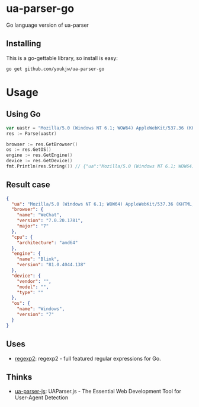 # ua-parser-go
Go language version of ua-parser

## Installing
This is a go-gettable library, so install is easy:

    go get github.com/youkjw/ua-parser-go

# Usage

## Using Go

```go
var uastr = "Mozilla/5.0 (Windows NT 6.1; WOW64) AppleWebKit/537.36 (KHTML, like Gecko) Chrome/81.0.4044.138 Safari/537.36 NetType/WIFI MicroMessenger/7.0.20.1781(0x6700143B) WindowsWechat(0x63030522)";
res := Parse(uastr)

browser := res.GetBrowser()
os := res.GetOS()
engine := res.GetEngine()
device := res.GetDevice()
fmt.Println(res.String()) // {"ua":"Mozilla/5.0 (Windows NT 6.1; WOW64) AppleWebKit/537.36 (KHTML, like Gecko) Chrome/81.0.4044.138 Safari/537.36 NetType/WIFI MicroMessenger/7.0.20.1781(0x6700143B) WindowsWechat(0x63030522)","browser":{"name":"WeChat","version":"7.0.20.1781","major":"7"},"cpu":{"architecture":"amd64"},"engine":{"name":"Blink","version":"81.0.4044.138"},"device":{"vendor":"","model":"","type":""},"os":{"name":"Windows","version":"7"}}

```

## Result case
```json
{
  "ua": "Mozilla/5.0 (Windows NT 6.1; WOW64) AppleWebKit/537.36 (KHTML, like Gecko) Chrome/81.0.4044.138 Safari/537.36 NetType/WIFI MicroMessenger/7.0.20.1781(0x6700143B) WindowsWechat(0x63030522)",
  "browser": {
    "name": "WeChat",
    "version": "7.0.20.1781",
    "major": "7"
  },
  "cpu": {
    "architecture": "amd64"
  },
  "engine": {
    "name": "Blink",
    "version": "81.0.4044.138"
  },
  "device": {
    "vendor": "",
    "model": "",
    "type": ""
  },
  "os": {
    "name": "Windows",
    "version": "7"
  }
}
```

## Uses

- [regexp2](https://github.com/dlclark/regexp2): regexp2 - full featured regular expressions for Go.

## Thinks

- [ua-parser-js](https://github.com/faisalman/ua-parser-js): UAParser.js - The Essential Web Development Tool for User-Agent Detection
